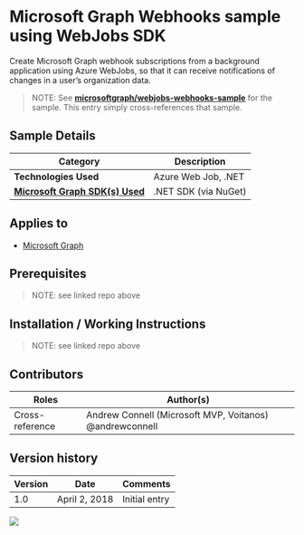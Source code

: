 # Microsoft Graph Webhooks sample using WebJobs SDK

Create Microsoft Graph webhook subscriptions from a background application using Azure WebJobs, so that it can receive notifications of changes in a user’s organization data.

> NOTE: See **[microsoftgraph/webjobs-webhooks-sample](https://github.com/microsoftgraph/webjobs-webhooks-sample)** for the sample. This entry simply cross-references that sample.

## Sample Details

|               Category               |     Description      |
| ------------------------------------ | -------------------- |
| **Technologies Used**                | Azure Web Job, .NET  |
| **[Microsoft Graph SDK(s) Used][1]** | .NET SDK (via NuGet) |

## Applies to

* [Microsoft Graph](https://developer.microsoft.com/en-us/graph)

## Prerequisites

> NOTE: see linked repo above

## Installation / Working Instructions

> NOTE: see linked repo above

## Contributors

|      Roles      |                        Author(s)                        |
| --------------- | ------------------------------------------------------- |
| Cross-reference | Andrew Connell (Microsoft MVP, Voitanos) @andrewconnell |

## Version history

| Version |     Date      |   Comments    |
| ------- | ------------- | ------------- |
| 1.0     | April 2, 2018 | Initial entry |

[1]: https://developer.microsoft.com/en-us/graph/code-samples-and-sdks

![](https://telemetry.sharepointpnp.com/msgraph-community-samples/samples/uwp-csharp-snippets-rest)